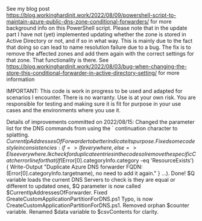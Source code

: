 See my blog post https://blog.workinghardinit.work/2022/08/09/powershell-script-to-maintain-azure-public-dns-zone-conditional-forwarders/
for more background info on this PowerShell script.
Please note that in the update part I have not (yet) implemented updating
whether the zone is stored in Active Directory or not, and if so in what way.
This is mainly due to the fact that doing so can lead to name resolution failure
due to a bug. The fix is to remove the affected zones and add them again with
the correct settings for that zone. That functionality is there. See
https://blog.workinghardinit.work/2022/08/03/bug-when-changing-the-store-this-conditional-forwarder-in-active-directory-setting/
for more information

IMPORTANT: This code is work in progress to be used and adapted for scenarios I encounter.
There is no warranty. Use is at your own risk. You are responsible for testing and
making sure it is fit for purpose in your use cases and the environments where you use it.

Details of improvements committed on 2022/08/15:
    Changed the parameter list for the DNS commands from using the ` continuation character to splatting.
    $CurrentIpAddressesOfForwarder to better indicate its purpose.
    Fixed some code style inconsistencies: if => If everywhere, else => Else everywhere.
    Ik check for duplicate entries in the code so I remove the specific Catch error line for that (If ($Error[0].categoryInfo.category -eq 'ResourceExists') { Write-Output "Duplicate Azure DNS forwarder FQDN: $($Error[0].categoryInfo.targetname), no need to add it again." } ...).
    Done! $Q variable loads the current DNS Servers to check is they are equal or different to updated ones, $Q parameter is now called $CurrentIpAddressesOfForwarder.
    Fixed GreateCustomApplicationPartitionForDNS.ps1 Typo, is now CreateCustomApplicationPartitionForDNS.ps1.
    Removed orphan $counter variable.
    Renamed $data variable to $csvContents for clarity.